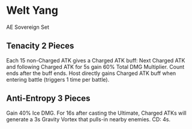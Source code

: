 # Welt Yang

AE Sovereign Set

## Tenacity 2 Pieces

Each 15 non-Charged ATK gives a Charged ATK buff: Next Charged ATK and following Charged ATK for 5s gain 60% Total DMG Multiplier. Count ends after the buff ends. Host directly gains Charged ATK buff when entering battle (triggers 1 time per battle).

## Anti-Entropy 3 Pieces

Gain 40% Ice DMG. For 16s after casting the Ultimate, Charged ATKs will generate a 3s Gravity Vortex that pulls-in nearby enemies. CD: 4s.